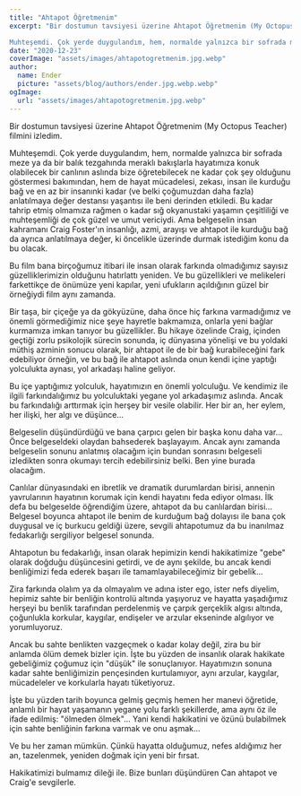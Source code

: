 ```yaml
---
title: "Ahtapot Öğretmenim"
excerpt: "Bir dostumun tavsiyesi üzerine Ahtapot Öğretmenim (My Octopus Teacher) filmini izledim. 

Muhteşemdi. Çok yerde duygulandım, hem, normalde yalnızca bir sofrada meze ya da bir balık tezgahında meraklı bakışlarla hayatımıza konuk olabilecek bir canlının aslında bize öğretebilecek ne kadar çok şey olduğunu göstermesi bakımından..."
date: "2020-12-23"
coverImage: "assets/images/ahtapotogretmenim.jpg.webp"
author:
  name: Ender
  picture: "assets/blog/authors/ender.jpg.webp.webp"
ogImage:
  url: "assets/images/ahtapotogretmenim.jpg.webp"
---
```


Bir dostumun tavsiyesi üzerine Ahtapot Öğretmenim (My Octopus Teacher) filmini izledim.

Muhteşemdi. Çok yerde duygulandım, hem, normalde yalnızca bir sofrada meze ya da bir balık tezgahında meraklı bakışlarla hayatımıza konuk olabilecek bir canlının aslında bize öğretebilecek ne kadar çok şey olduğunu göstermesi bakımından, hem de hayat mücadelesi, zekası, insan ile kurduğu bağ ve en az bir insanınki kadar (ve belki çoğumuzdan daha fazla) anlatılmaya değer destansı yaşantısı ile beni derinden etkiledi. Bu kadar tahrip etmiş olmamıza rağmen o kadar sığ okyanustaki yaşamın çeşitliliği ve muhteşemliği de çok güzel ve umut vericiydi. Ama belgeselin insan kahramanı Craig Foster'ın insanlığı, azmi, arayışı ve ahtapot ile kurduğu bağ da ayrıca anlatılmaya değer, ki öncelikle üzerinde durmak istediğim konu da bu olacak.

Bu film bana birçoğumuz itibari ile insan olarak farkında olmadığımız sayısız güzelliklerimizin olduğunu hatırlattı yeniden. Ve bu güzellikleri ve melikeleri farkettikçe de önümüze yeni kapılar, yeni ufukların açıldığının güzel bir örneğiydi film aynı zamanda.

Bir taşa, bir çiçeğe ya da gökyüzüne, daha önce hiç farkına varmadığımız ve önemli görmediğimiz nice şeye hayretle bakmamıza, onlarla yeni bağlar kurmamıza imkan tanıyor bu güzellikler. Bu hikaye özelinde Craig, içinden geçtiği zorlu psikolojik sürecin sonunda, iç dünyasına yönelişi ve bu yoldaki müthiş azminin sonucu olarak, bir ahtapot ile de bir bağ kurabileceğini fark edebiliyor örneğin, ve bu bağ ile ahtapot aslında onun kendi içine yaptığı yolculukta aynası, yol arkadaşı haline geliyor.

Bu içe yaptığımız yolculuk, hayatımızın en önemli yolculuğu. Ve kendimiz ile ilgili farkındalığımız bu yolculuktaki yegane yol arkadaşımız aslında. Ancak bu farkındalığı arttırmak için herşey bir vesile olabilir. Her bir an, her eylem, her ilişki, her algı ve düşünce...

Belgeselin düşündürdüğü ve bana çarpıcı gelen bir başka konu daha var... Önce belgeseldeki olaydan bahsederek başlayayım. Ancak aynı zamanda belgeselin sonunu anlatmış olacağım için bundan sonrasını belgeseli izledikten sonra okumayı tercih edebilirsiniz belki. Ben yine burada olacağım.

Canlılar dünyasındaki en ibretlik ve dramatik durumlardan birisi, annenin yavrularının hayatının korumak için kendi hayatını feda ediyor olması. İlk defa bu belgeselde öğrendiğim üzere, ahtapot da bu canlılardan birisi... Belgesel boyunca ahtapot ile benim de kurduğum bağ dolayısı ile bana çok duygusal ve iç burkucu geldiği üzere, sevgili ahtapotumuz da bu inanılmaz fedakarlığı sergiliyor belgesel sonunda.

Ahtapotun bu fedakarlığı, insan olarak hepimizin kendi hakikatimize "gebe" olarak doğduğu düşüncesini getirdi, ve de aynı şekilde, bu ancak kendi benliğimizi feda ederek başarı ile tamamlayabileceğimiz bir gebelik...

Zira farkında olalım ya da olmayalım ve adına ister ego, ister nefs diyelim, hepimiz sahte bir benliğin kontrolü altında yaşıyoruz ve hayatta yaşadığımız herşeyi bu benlik tarafından perdelenmiş ve çarpık gerçeklik algısı altında, çoğunlukla korkular, kaygılar, endişeler ve arzular ekseninde algılıyor ve yorumluyoruz.

Ancak bu sahte benlikten vazgeçmek o kadar kolay değil, zira bu bir anlamda ölüm demek bizler için. İşte bu yüzden de insanlık olarak hakikate gebeliğimiz çoğumuz için "düşük" ile sonuçlanıyor. Hayatımızın sonuna kadar sahte benliğimizin pençesinden kurtulamıyor, aynı arzular, kaygılar, mücadeleler ve korkularla hayatı tüketiyoruz.

İşte bu yüzden tarih boyunca gelmiş geçmiş hemen her manevi öğretide, anlamlı bir hayat yaşamanın yegane yolu farklı şekillerde, ama aynı öz ile ifade edilmiş: "ölmeden ölmek"... Yani kendi hakikatini ve özünü bulabilmek için sahte benliğinin farkına varmak ve onu aşmak...

Ve bu her zaman mümkün. Çünkü hayatta olduğumuz, nefes aldığımız her an, tazelenmek, yeniden doğmak için yeni bir fırsat.

Hakikatimizi bulmamız dileği ile. Bize bunları düşündüren Can ahtapot ve Craig'e sevgilerle.
